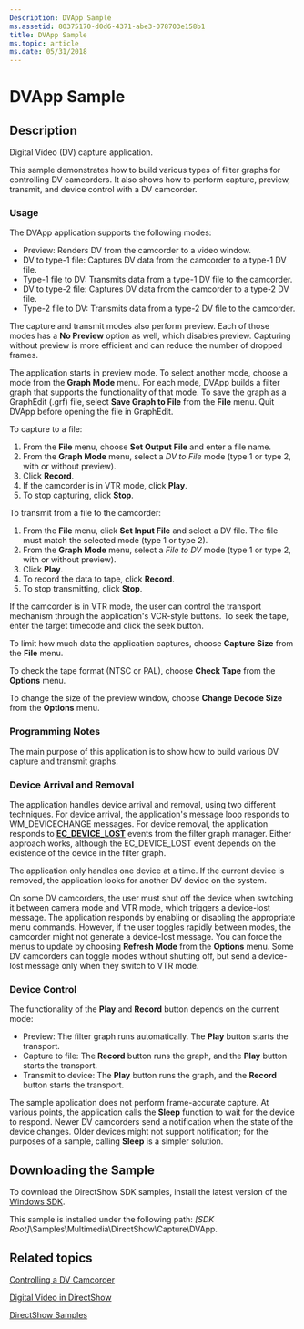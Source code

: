 ```yaml
---
Description: DVApp Sample
ms.assetid: 80375170-d0d6-4371-abe3-078703e158b1
title: DVApp Sample
ms.topic: article
ms.date: 05/31/2018
---
```


# DVApp Sample

## Description

Digital Video (DV) capture application.

This sample demonstrates how to build various types of filter graphs for controlling DV camcorders. It also shows how to perform capture, preview, transmit, and device control with a DV camcorder.

### Usage

The DVApp application supports the following modes:

-   Preview: Renders DV from the camcorder to a video window.
-   DV to type-1 file: Captures DV data from the camcorder to a type-1 DV file.
-   Type-1 file to DV: Transmits data from a type-1 DV file to the camcorder.
-   DV to type-2 file: Captures DV data from the camcorder to a type-2 DV file.
-   Type-2 file to DV: Transmits data from a type-2 DV file to the camcorder.

The capture and transmit modes also perform preview. Each of those modes has a **No Preview** option as well, which disables preview. Capturing without preview is more efficient and can reduce the number of dropped frames.

The application starts in preview mode. To select another mode, choose a mode from the **Graph Mode** menu. For each mode, DVApp builds a filter graph that supports the functionality of that mode. To save the graph as a GraphEdit (.grf) file, select **Save Graph to File** from the **File** menu. Quit DVApp before opening the file in GraphEdit.

To capture to a file:

1.  From the **File** menu, choose **Set Output File** and enter a file name.
2.  From the **Graph Mode** menu, select a *DV to File* mode (type 1 or type 2, with or without preview).
3.  Click **Record**.
4.  If the camcorder is in VTR mode, click **Play**.
5.  To stop capturing, click **Stop**.

To transmit from a file to the camcorder:

1.  From the **File** menu, click **Set Input File** and select a DV file. The file must match the selected mode (type 1 or type 2).
2.  From the **Graph Mode** menu, select a *File to DV* mode (type 1 or type 2, with or without preview).
3.  Click **Play**.
4.  To record the data to tape, click **Record**.
5.  To stop transmitting, click **Stop**.

If the camcorder is in VTR mode, the user can control the transport mechanism through the application's VCR-style buttons. To seek the tape, enter the target timecode and click the seek button.

To limit how much data the application captures, choose **Capture Size** from the **File** menu.

To check the tape format (NTSC or PAL), choose **Check Tape** from the **Options** menu.

To change the size of the preview window, choose **Change Decode Size** from the **Options** menu.

### Programming Notes

The main purpose of this application is to show how to build various DV capture and transmit graphs.

### Device Arrival and Removal

The application handles device arrival and removal, using two different techniques. For device arrival, the application's message loop responds to WM\_DEVICECHANGE messages. For device removal, the application responds to [**EC\_DEVICE\_LOST**](ec-device-lost.md) events from the filter graph manager. Either approach works, although the EC\_DEVICE\_LOST event depends on the existence of the device in the filter graph.

The application only handles one device at a time. If the current device is removed, the application looks for another DV device on the system.

On some DV camcorders, the user must shut off the device when switching it between camera mode and VTR mode, which triggers a device-lost message. The application responds by enabling or disabling the appropriate menu commands. However, if the user toggles rapidly between modes, the camcorder might not generate a device-lost message. You can force the menus to update by choosing **Refresh Mode** from the **Options** menu. Some DV camcorders can toggle modes without shutting off, but send a device-lost message only when they switch to VTR mode.

### Device Control

The functionality of the **Play** and **Record** button depends on the current mode:

-   Preview: The filter graph runs automatically. The **Play** button starts the transport.
-   Capture to file: The **Record** button runs the graph, and the **Play** button starts the transport.
-   Transmit to device: The **Play** button runs the graph, and the **Record** button starts the transport.

The sample application does not perform frame-accurate capture. At various points, the application calls the **Sleep** function to wait for the device to respond. Newer DV camcorders send a notification when the state of the device changes. Older devices might not support notification; for the purposes of a sample, calling **Sleep** is a simpler solution.

## Downloading the Sample

To download the DirectShow SDK samples, install the latest version of the [Windows SDK](https://msdn.microsoft.com/windowsvista/bb980924.aspx).

This sample is installed under the following path: *\[SDK Root\]*\\Samples\\Multimedia\\DirectShow\\Capture\\DVApp.

## Related topics

<dl> <dt>

[Controlling a DV Camcorder](controlling-a-dv-camcorder.md)
</dt> <dt>

[Digital Video in DirectShow](digital-video-in-directshow.md)
</dt> <dt>

[DirectShow Samples](directshow-samples.md)
</dt> </dl>

 

 



